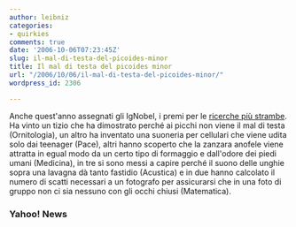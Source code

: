 ```yaml
---
author: leibniz
categories:
- quirkies
comments: true
date: '2006-10-06T07:23:45Z'
slug: il-mal-di-testa-del-picoides-minor
title: Il mal di testa del picoides minor
url: "/2006/10/06/il-mal-di-testa-del-picoides-minor/"
wordpress_id: 2306

---
```

Anche quest'anno assegnati gli IgNobel, i premi per le [ricerche più strambe](https://news.yahoo.com/s/nm/20061005/od_uk_nm/oukoe_uk_science_ignobels). Ha vinto un tizio che ha dimostrato perché ai picchi non viene il mal di testa (Ornitologia), un altro ha inventato una suoneria per cellulari che viene udita solo dai teenager (Pace), altri hanno scoperto che la zanzara anofele viene attratta in egual modo da un certo tipo di formaggio e dall'odore dei piedi umani (Medicina), in tre si sono messi a capire perché il suono delle unghie sopra una lavagna dà tanto fastidio (Acustica) e in due hanno calcolato il numero di scatti necessari a un fotografo per assicurarsi che in una foto di gruppo non ci sia nessuno con gli occhi chiusi (Matematica).

### Yahoo! News
